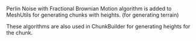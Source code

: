 ﻿Perlin Noise with Fractional Brownian Motion algorithm is added to MeshUtils for generating chunks with heights. (for generating terrain)

These algorithms are also used in ChunkBuilder for generating heights for the chunk.
